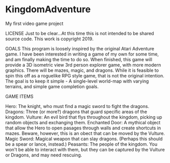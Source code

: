# KingdomAdventure
My first video game project

LICENSE
Just to be clear...At this time this is not intended to be shared source code.  This work is copyright 2019.  


GOALS
This program is loosely inspired by the original Atari Adventure game.  I have been interested in writing a game of my own for some time, and am finally making the time to do so.  When finished, this game will provide a 3D isometric view 3rd person explorer game, with more modern graphics.  There will be mazes, magic, and dragons. While it is feasible to spin this off as a roguelike RPG style game, that is not the original intention.  The goal is to keep it simple - A single-level world-map with varying terrains, and simple game completion goals.

GAME ITEMS

Hero:  The knight, who must find a magic sword to fight the dragons.
Dragons:  Three (or more?) dragons that guard specific areas of the kingdom.
Vulture:  An evil bird that flys throughout the kingdom, picking up random objects and exchanging them.
Enchanted Door:  A mythical object that allow the Hero to open pasages through walls and create shortcuts in mazes.  Beware, however, this is an obect that can be moved by the Vulture.
Magic Sword:  Magical weapon that can slay dragons.  (Perhaps this should be a spear or lance, instead.)
Peasants:  The people of the kingdom.  You won't be able to interact with them, but they can be captured by the Vulture or Dragons, and may need rescuing.
